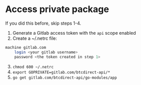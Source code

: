 # Access private package

If you did this before, skip steps 1-4.

1. Generate a Gitlab access token with the `api` scope enabled
2. Create a ~/.netrc file:
```bash
machine gitlab.com
    login <your gitlab username>
    password <the token created in step 1>
```
3. `chmod 600 ~/.netrc`
4. `export GOPRIVATE=gitlab.com/btcdirect-api/*`
5. `go get gitlab.com/btcdirect-api/go-modules/app`
